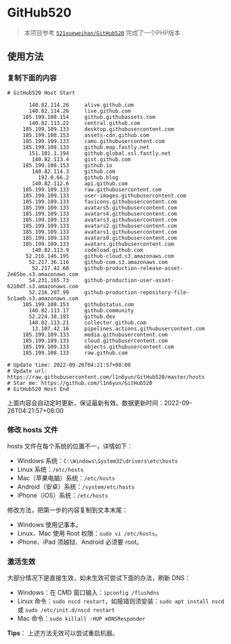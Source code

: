 # GitHub520

> 本项目参考   [`521xueweihan/GitHub520`](https://github.com/521xueweihan/GitHub520 ) 完成了一个PHP版本

## 使用方法

### 复制下面的内容

```text
# GitHub520 Host Start

       140.82.114.26     alive.github.com
       140.82.114.26     live.github.com
     185.199.108.154     github.githubassets.com
       140.82.113.22     central.github.com
     185.199.109.133     desktop.githubusercontent.com
     185.199.108.153     assets-cdn.github.com
     185.199.109.133     camo.githubusercontent.com
     185.199.108.133     github.map.fastly.net
       151.101.1.194     github.global.ssl.fastly.net
        140.82.113.4     gist.github.com
     185.199.108.153     github.io
        140.82.114.3     github.com
          192.0.66.2     github.blog
        140.82.112.6     api.github.com
     185.199.109.133     raw.githubusercontent.com
     185.199.109.133     user-images.githubusercontent.com
     185.199.109.133     favicons.githubusercontent.com
     185.199.109.133     avatars5.githubusercontent.com
     185.199.109.133     avatars4.githubusercontent.com
     185.199.109.133     avatars3.githubusercontent.com
     185.199.109.133     avatars2.githubusercontent.com
     185.199.109.133     avatars1.githubusercontent.com
     185.199.109.133     avatars0.githubusercontent.com
     185.199.109.133     avatars.githubusercontent.com
        140.82.113.9     codeload.github.com
      52.216.146.195     github-cloud.s3.amazonaws.com
       52.217.36.116     github-com.s3.amazonaws.com
        52.217.42.68     github-production-release-asset-2e65be.s3.amazonaws.com
       54.231.165.73     github-production-user-asset-6210df.s3.amazonaws.com
       52.216.207.99     github-production-repository-file-5c1aeb.s3.amazonaws.com
     185.199.108.153     githubstatus.com
       140.82.113.17     github.community
       52.224.38.193     github.dev
       140.82.113.21     collector.github.com
        13.107.42.16     pipelines.actions.githubusercontent.com
     185.199.109.133     media.githubusercontent.com
     185.199.109.133     cloud.githubusercontent.com
     185.199.109.133     objects.githubusercontent.com
     185.199.108.133     raw.github.com

# Update time: 2022-09-26T04:21:57+08:00
# Update url: https://raw.githubusercontent.com/l1n6yun/GitHub520/master/hosts
# Star me: https://github.com/l1n6yun/GitHub520
# GitHub520 Host End

```

上面内容会自动定时更新，保证最新有效。数据更新时间：2022-09-26T04:21:57+08:00

### 修改 hosts 文件

hosts 文件在每个系统的位置不一，详情如下：

- Windows 系统：`C:\Windows\System32\drivers\etc\hosts`
- Linux 系统：`/etc/hosts`
- Mac（苹果电脑）系统：`/etc/hosts`
- Android（安卓）系统：`/system/etc/hosts`
- iPhone（iOS）系统：`/etc/hosts`

修改方法，把第一步的内容复制到文本末尾：

- Windows 使用记事本。
- Linux、Mac 使用 Root 权限：`sudo vi /etc/hosts`。
- iPhone、iPad 须越狱、Android 必须要 root。

### 激活生效

大部分情况下是直接生效，如未生效可尝试下面的办法，刷新 DNS：

- Windows：在 CMD 窗口输入：`ipconfig /flushdns`
- Linux 命令：`sudo nscd restart`，如报错则须安装：`sudo apt install nscd` 或 `sudo /etc/init.d/nscd restart`
- Mac 命令：`sudo killall -HUP mDNSResponder`

**Tips**： 上述方法无效可以尝试重启机器。